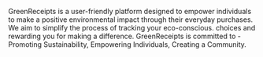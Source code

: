 GreenReceipts is a user-friendly platform designed to empower individuals to make a positive environmental impact through their everyday purchases. We aim to simplify the process of tracking your eco-conscious. choices and rewarding you for making a difference.
GreenReceipts is committed to - 
Promoting Sustainability,
Empowering Individuals,
Creating a Community.
